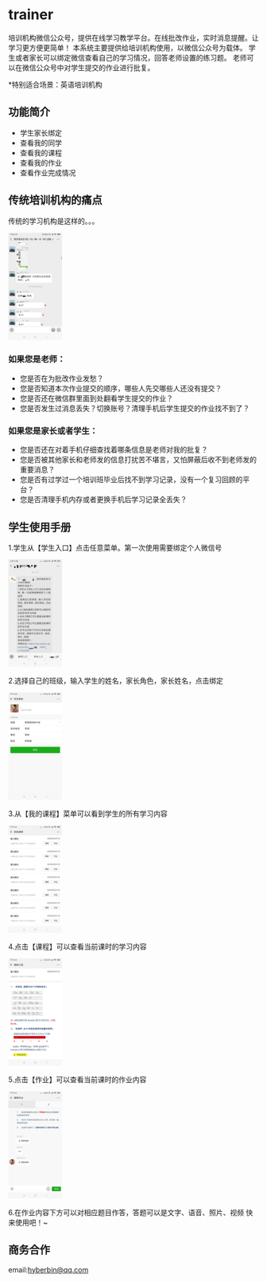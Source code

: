 # trainer
培训机构微信公众号，提供在线学习教学平台。在线批改作业，实时消息提醒。让学习更方便更简单！
本系统主要提供给培训机构使用，以微信公众号为载体。
学生或者家长可以绑定微信查看自己的学习情况，回答老师设置的练习题。
老师可以在微信公众号中对学生提交的作业进行批复。

*特别适合场景：英语培训机构

## 功能简介

* 学生家长绑定
* 查看我的同学
* 查看我的课程
* 查看我的作业
* 查看作业完成情况

## 传统培训机构的痛点

传统的学习机构是这样的。。。

<img src="https://raw.githubusercontent.com/hyberbin/trainer/master/doc/pic/%E5%BE%AE%E4%BF%A1%E5%9B%BE%E7%89%87_20190117142442.png" width="108" height="216">

### 如果您是老师：

* 您是否在为批改作业发愁？
* 您是否知道本次作业提交的顺序，哪些人先交哪些人还没有提交？
* 您是否还在微信群里面到处翻看学生提交的作业？
* 您是否发生过消息丢失？切换账号？清理手机后学生提交的作业找不到了？

### 如果您是家长或者学生：

* 您是否还在对着手机仔细查找着哪条信息是老师对我的批复？
* 您是否被其他家长和老师发的信息打扰苦不堪言，又怕屏蔽后收不到老师发的重要消息？
* 您是否有过学过一个培训班毕业后找不到学习记录，没有一个复习回顾的平台？
* 您是否清理手机内存或者更换手机后学习记录全丢失？

## 学生使用手册

1.学生从【学生入口】点击任意菜单。第一次使用需要绑定个人微信号

<img src="https://raw.githubusercontent.com/hyberbin/trainer/master/doc/pic/%E5%BE%AE%E4%BF%A1%E5%9B%BE%E7%89%87_20190117115824.png" width="108" height="216">

2.选择自己的班级，输入学生的姓名，家长角色，家长姓名，点击绑定

<img src="https://raw.githubusercontent.com/hyberbin/trainer/master/doc/pic/65b97e2590ab9aef5dcf3011e8a58d2.jpg" width="108" height="216">

3.从【我的课程】菜单可以看到学生的所有学习内容

<img src="https://raw.githubusercontent.com/hyberbin/trainer/master/doc/pic/984dd94945d9f463cdb4817b2f66f75.jpg" width="108" height="216">

4.点击【课程】可以查看当前课时的学习内容

<img src="https://raw.githubusercontent.com/hyberbin/trainer/master/doc/pic/d44dbd278dfdb834e335390ce38278c.jpg" width="108" height="216">

5.点击【作业】可以查看当前课时的作业内容

<img src="https://github.com/hyberbin/trainer/blob/master/doc/pic/0c4d838bfed318b209f60d04019f0e9.jpg" width="108" height="216">

6.在作业内容下方可以对相应题目作答，答题可以是文字、语音、照片、视频
快来使用吧！~

## 商务合作
email:hyberbin@qq.com
